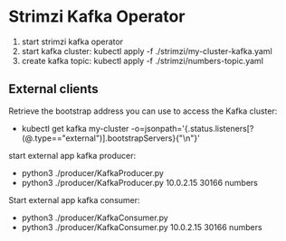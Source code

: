 
# Strimzi Kafka Operator

1.  start strimzi kafka operator
2.  start kafka cluster: kubectl apply -f ./strimzi/my-cluster-kafka.yaml
3.  create kafka topic: kubectl apply -f ./strimzi/numbers-topic.yaml

## External clients

Retrieve the bootstrap address you can use to access the Kafka cluster:

* kubectl get kafka my-cluster -o=jsonpath='{.status.listeners[?(@.type=="external")].bootstrapServers}{"\n"}'

start external app kafka producer:

* python3 ./producer/KafkaProducer.py <IP K8s API> <port> <topic>
* python3 ./producer/KafkaProducer.py 10.0.2.15 30166 numbers

Start external app kafka consumer:

* python3 ./producer/KafkaConsumer.py <IP K8s API> <port> <topic>
* python3 ./producer/KafkaConsumer.py 10.0.2.15 30166 numbers
